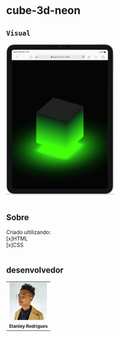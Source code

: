 # cube-3d-neon


## `Visual`

<p aligh="center">
    <img  height="400" src="https://github.com/stanley-rodrigues/cube-3d-neon/blob/main/assets/mobile.gif?raw=true"/><br><br>

## Sobre
Criado ultilizando:<br>
  [x]HTML<br>
  [x]CSS<br><br>
  
##  desenvolvedor

<table>
  <tr>
    <td align="center">
      <a href="https://www.linkedin.com/in/stanley-rodrigues/">
        <img src="https://github.com/stanley-rodrigues/easy-shopping-pag-responsiva/blob/master/assets/eu.jpeg?raw=true" width="100px;" alt="Foto de Stanley Rodrigues"/><br>
        <sub>
          <b>Stanley Rodrigues</b>
        </sub>
      </a>
    </td>
  </tr>
</table>
